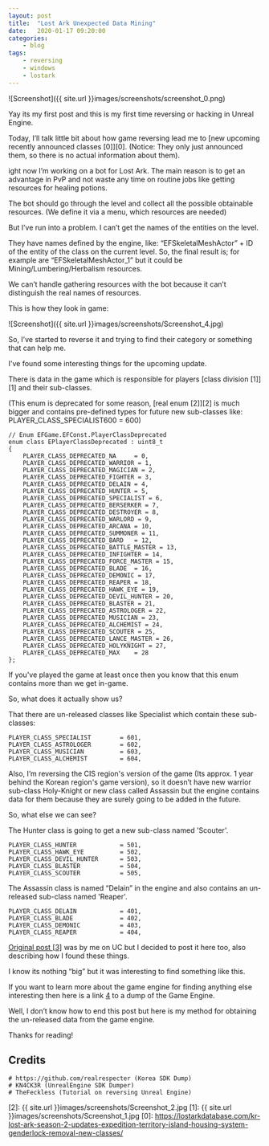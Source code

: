 ```yaml
---
layout: post
title:	"Lost Ark Unexpected Data Mining"
date:	2020-01-17 09:20:00
categories:
    - blog
tags:
    - reversing
    - windows
    - lostark
---
```


![Screenshot]({{ site.url }}images/screenshots/screenshot_0.png)

Yay its my first post and this is my first time reversing or hacking in Unreal Engine.

Today, I’ll talk little bit about how game reversing lead me to [new upcoming recently announced classes \[0\]][0]. (Notice: They only just announced them, so there is no actual information about them).

ight now I’m working on a bot for Lost Ark. The main reason is to get an advantage in PvP and not waste any time on routine jobs like getting resources for healing potions.

The bot should go through the level and collect all the possible obtainable resources. (We define it via a menu, which resources are needed)

But I’ve run into a problem. I can’t get the names of the entities on the level.

They have names defined by the engine, like: “EFSkeletalMeshActor” + ID of the entity of the class on the current level. So, the final result is; for example are “EFSkeletalMeshActor_1” but it could be Mining/Lumbering/Herbalism resources.

We can’t handle gathering resources with the bot because it can’t distinguish the real names of resources.


This is how they look in game:

![Screenshot]({{ site.url }}images/screenshots/Screenshot_4.jpg)

So, I’ve started to reverse it and trying to find their category or something that can help me.

I've found some interesting things for the upcoming update.

There is data in the game which is responsible for players [class division \[1\]][1] and their sub-classes.

(This enum is deprecated for some reason, [real enum \[2\]][2] is much bigger and contains pre-defined types for future new sub-classes like: PLAYER_CLASS_SPECIALIST600 = 600)

~~~
// Enum EFGame.EFConst.PlayerClassDeprecated
enum class EPlayerClassDeprecated : uint8_t
{
	PLAYER_CLASS_DEPRECATED_NA     = 0,
	PLAYER_CLASS_DEPRECATED_WARRIOR = 1,
	PLAYER_CLASS_DEPRECATED_MAGICIAN = 2,
	PLAYER_CLASS_DEPRECATED_FIGHTER = 3,
	PLAYER_CLASS_DEPRECATED_DELAIN = 4,
	PLAYER_CLASS_DEPRECATED_HUNTER = 5,
	PLAYER_CLASS_DEPRECATED_SPECIALIST = 6,
	PLAYER_CLASS_DEPRECATED_BERSERKER = 7,
	PLAYER_CLASS_DEPRECATED_DESTROYER = 8,
	PLAYER_CLASS_DEPRECATED_WARLORD = 9,
	PLAYER_CLASS_DEPRECATED_ARCANA = 10,
	PLAYER_CLASS_DEPRECATED_SUMMONER = 11,
	PLAYER_CLASS_DEPRECATED_BARD   = 12,
	PLAYER_CLASS_DEPRECATED_BATTLE_MASTER = 13,
	PLAYER_CLASS_DEPRECATED_INFIGHTER = 14,
	PLAYER_CLASS_DEPRECATED_FORCE_MASTER = 15,
	PLAYER_CLASS_DEPRECATED_BLADE  = 16,
	PLAYER_CLASS_DEPRECATED_DEMONIC = 17,
	PLAYER_CLASS_DEPRECATED_REAPER = 18,
	PLAYER_CLASS_DEPRECATED_HAWK_EYE = 19,
	PLAYER_CLASS_DEPRECATED_DEVIL_HUNTER = 20,
	PLAYER_CLASS_DEPRECATED_BLASTER = 21,
	PLAYER_CLASS_DEPRECATED_ASTROLOGER = 22,
	PLAYER_CLASS_DEPRECATED_MUSICIAN = 23,
	PLAYER_CLASS_DEPRECATED_ALCHEMIST = 24,
	PLAYER_CLASS_DEPRECATED_SCOUTER = 25,
	PLAYER_CLASS_DEPRECATED_LANCE_MASTER = 26,
	PLAYER_CLASS_DEPRECATED_HOLYKNIGHT = 27,
	PLAYER_CLASS_DEPRECATED_MAX    = 28
};
~~~

If you've played the game at least once then you know that this enum contains more than we get in-game.

So, what does it actually show us?

That there are un-released classes like Specialist which contain these sub-classes:

~~~
PLAYER_CLASS_SPECIALIST        = 601,
PLAYER_CLASS_ASTROLOGER        = 602,
PLAYER_CLASS_MUSICIAN          = 603,
PLAYER_CLASS_ALCHEMIST         = 604,
~~~

Also, I’m reversing the CIS region's version of the game (Its approx. 1 year behind the Korean region's game version), so it doesn’t have new warrior sub-class Holy-Knight or new class called Assassin but the engine contains data for them because they are surely going to be added in the future.

So, what else we can see?

The Hunter class is going to get a new sub-class named 'Scouter'.

~~~
PLAYER_CLASS_HUNTER            = 501,
PLAYER_CLASS_HAWK_EYE          = 502,
PLAYER_CLASS_DEVIL_HUNTER      = 503,
PLAYER_CLASS_BLASTER           = 504,
PLAYER_CLASS_SCOUTER           = 505,
~~~

The Assassin class is named “Delain” in the engine and also contains an un-released sub-class named 'Reaper'.

~~~
PLAYER_CLASS_DELAIN            = 401,
PLAYER_CLASS_BLADE             = 402,
PLAYER_CLASS_DEMONIC           = 403,
PLAYER_CLASS_REAPER            = 404,
~~~

[Original post \[3\]][3] was by me on UC but I decided to post it here too, also describing how I found these things.

I know its nothing “big” but it was interesting to find something like this.

If you want to learn more about the game engine for finding anything else interesting then here is a link [4] to a dump of the Game Engine.

Well, I don’t know how to end this post but here is my method for obtaining the un-released data from the game engine.

Thanks for reading!

## Credits

~~~
# https://github.com/realrespecter (Korea SDK Dump)
# KN4CK3R (UnrealEngine SDK Dumper)
# TheFeckless (Tutorial on reversing Unreal Engine)
~~~

[4]: https://github.com/cpz/Lost-Ark-SDK
[3]: https://www.unknowncheats.me/forum/other-mmorpg-and-strategy/308687-lost-ark-sdk-information.html
[2]: {{ site.url }}images/screenshots/Screenshot_2.jpg
[1]: {{ site.url }}images/screenshots/Screenshot_1.jpg
[0]: https://lostarkdatabase.com/kr-lost-ark-season-2-updates-expedition-territory-island-housing-system-genderlock-removal-new-classes/
